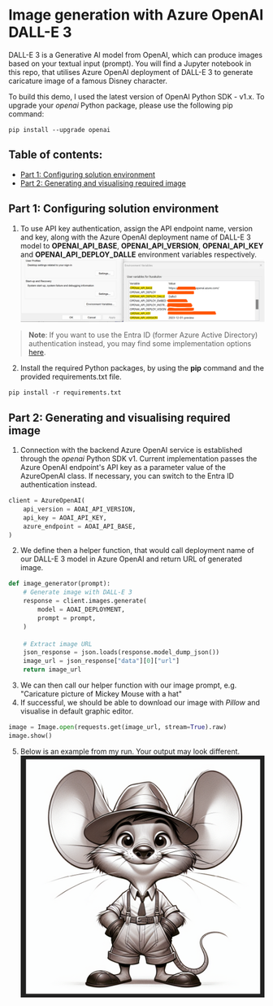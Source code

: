 # Image generation with Azure OpenAI DALL-E 3
DALL-E 3 is a Generative AI model from OpenAI, which can produce images based on your textual input (prompt). You will find a Jupyter notebook in this repo, that utilises Azure OpenAI deployment of DALL-E 3 to generate caricature image of a famous Disney character.

To build this demo, I used the latest version of OpenAI Python SDK - v1.x. To upgrade your _openai_ Python package, please use the following pip command:
```
pip install --upgrade openai
```

## Table of contents:
- [Part 1: Configuring solution environment](https://github.com/LazaUK/AOAI-DALL-E-3-SDKv1/tree/main?tab=readme-ov-file#part-1-configuring-solution-environment)
- [Part 2: Generating and visualising required image](https://github.com/LazaUK/AOAI-DALL-E-3-SDKv1/tree/main?tab=readme-ov-file#part-2-generating-and-visualising-required-image)

## Part 1: Configuring solution environment
1. To use API key authentication, assign the API endpoint name, version and key, along with the Azure OpenAI deployment name of DALL-E 3 model to **OPENAI_API_BASE**, **OPENAI_API_VERSION**, **OPENAI_API_KEY** and **OPENAI_API_DEPLOY_DALLE** environment variables respectively.
![screenshot_1.1_environment](images/environment_var.png)
>**Note**: If you want to use the Entra ID (former Azure Active Directory) authentication instead, you may find some implementation options [here](https://github.com/LazaUK/AOAI-EntraIDAuth-SDKv1).
2. Install the required Python packages, by using the **pip** command and the provided requirements.txt file.
```
pip install -r requirements.txt
```

## Part 2: Generating and visualising required image
1. Connection with the backend Azure OpenAI service is established through the _openai_ Python SDK v1. Current implementation passes the Azure OpenAI endpoint's API key as a parameter value of the AzureOpenAI class. If necessary, you can switch to the Entra ID authentication instead.
``` Python
client = AzureOpenAI(
    api_version = AOAI_API_VERSION,
    api_key = AOAI_API_KEY,
    azure_endpoint = AOAI_API_BASE,
)
```
2. We define then a helper function, that would call deployment name of our DALL-E 3 model in Azure OpenAI and return URL of generated image.
``` Python
def image_generator(prompt):
    # Generate image with DALL-E 3
    response = client.images.generate(
        model = AOAI_DEPLOYMENT,
        prompt = prompt,
    )
    
    # Extract image URL
    json_response = json.loads(response.model_dump_json())
    image_url = json_response["data"][0]["url"]
    return image_url
```
3. We can then call our helper function with our image prompt, e.g. "Caricature picture of Mickey Mouse with a hat"
4. If successful, we should be able to download our image with _Pillow_ and visualise in default graphic editor.
``` Python
image = Image.open(requests.get(image_url, stream=True).raw)
image.show()
```
5. Below is an example from my run. Your output may look different. 
![dalle3_image](/images/dalle3_generated.png)
